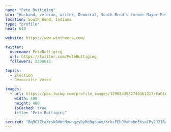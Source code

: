 ```yaml
---
name: "Pete Buttigieg"
bio: "Husband, veteran, writer, Democrat, South Bend’s former Mayor Pete. Boot-Edge-Edge. (he/him)"
location: South Bend, Indiana
type: "profile"
heat: 610

website: https://www.wintheera.com/

twitter:
  username: PeteButtigieg
  url: https://twitter.com/PeteButtigieg
  followers: 2398615

topics:
  - Election
  - Democratic Voice

images:
  - url: https://pbs.twimg.com/profile_images/1296843982740361217/EaG1ATqj_400x400.jpg
    width: 400
    height: 400
    isCached: true
    title: "Pete Buttigieg"

secured: "Bq9GlZtaXrsk0HWcMywnqzyDyMeDqca4m/KrkcFEHJVahoho5XsaCPy2J21Rwaty6hoPCQIfBYqJE0nAS5Xw2QyJclyPRoxzeRdUea1tFf1nQsREHPyGM315yxhRt6mZeOyg42pwu+0yqMSaS47QdQvNhet5mn0fIyeiqtjSBduH5+xNAZUzGiZReDiDjKITXRWbRHyGWIuxbtgIgIHqJy9Xwz+M+4BvXpKl9Gbqs9E5gs77lMdXuzSzNiOFHdAhurnbyGq4VuQ9otlENIwdNSda97mlG8pCigxO8esRzq+Gf9QXxhvRwlrr/UZhQIVpAZaDqsw8fP8EGycn8XrYTwIDiH7q255HBLScpJXaNImgcjMmmjBoEHrXpmKgBmv9GZMT5S+U83t/VRLi84Ev1+dgsodLYc2hL2ETjpZnPxo=;pWXGPKbTfIP5sMdaAbRzTA=="
---
```


